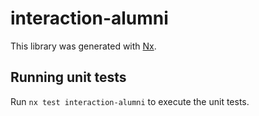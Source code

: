 # interaction-alumni

This library was generated with [Nx](https://nx.dev).

## Running unit tests

Run `nx test interaction-alumni` to execute the unit tests.
